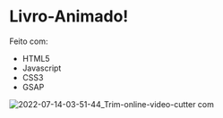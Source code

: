 # Livro-Animado!
Feito com:
- HTML5
- Javascript
- CSS3
- GSAP

![2022-07-14-03-51-44_Trim-_online-video-cutter com_](https://user-images.githubusercontent.com/85259321/178920494-076a1b99-7e1f-4feb-873b-4a287fc31498.gif)
